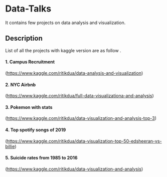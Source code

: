 # Data-Talks
It contains few projects on data analysis and visualization.

## Description
List of all the projects with kaggle version are as follow .


#### 1. Campus Recruitment
(https://www.kaggle.com/ritikdua/data-analysis-and-visualization)


#### 2. NYC Airbnb
(https://www.kaggle.com/ritikdua/full-data-visualizationa-and-analysis)

#### 3. Pokemon with stats
(https://www.kaggle.com/ritikdua/data-visualization-and-analysis-top-3)

#### 4. Top spotify songs of 2019
(https://www.kaggle.com/ritikdua/data-visualization-top-50-edsheeran-vs-billie)

#### 5. Suicide rates from 1985 to 2016
(https://www.kaggle.com/ritikdua/data-visualization-and-analysis)
